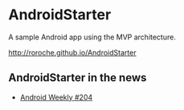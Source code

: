 # AndroidStarter
A sample Android app using the MVP architecture.

<http://roroche.github.io/AndroidStarter>

## AndroidStarter in the news

* [Android Weekly #204](http://androidweekly.net/issues/issue-204)
